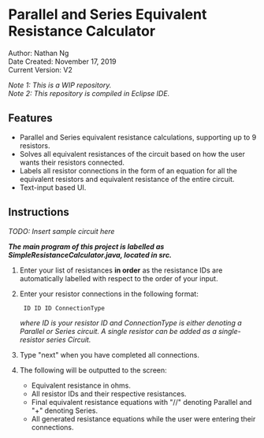 # Parallel and Series Equivalent Resistance Calculator

Author: Nathan Ng\
Date Created: November 17, 2019\
Current Version: V2

*Note 1: This is a WIP repository.*\
*Note 2: This repository is compiled in Eclipse IDE.*

## Features

* Parallel and Series equivalent resistance calculations, supporting up to 9 resistors. 
* Solves all equivalent resistances of the circuit based on how the user wants their resistors connected.
* Labels all resistor connections in the form of an equation for all the equivalent resistors and equivalent resistance of the entire circuit.
* Text-input based UI.


## Instructions

*TODO: Insert sample circuit here*


**_The main program of this project is labelled as SimpleResistanceCalculator.java, located in src._**
1. Enter your list of resistances **in order** as the resistance IDs are automatically labelled with respect to the order of your input.
2. Enter your resistor connections in the following format:

		ID ID ID ConnectionType

  	*where ID is your resistor ID and ConnectionType is either denoting a Parallel or Series circuit. A single resistor can be added as a single-resistor series Circuit.*

3. Type "next" when you have completed all connections.
4. The following will be outputted to the screen:
	* Equivalent resistance in ohms.
	* All resistor IDs and their respective resistances.
	* Final equivalent resistance equations with "//" denoting Parallel and "+" denoting Series.
	* All generated resistance equations while the user were entering their connections.
